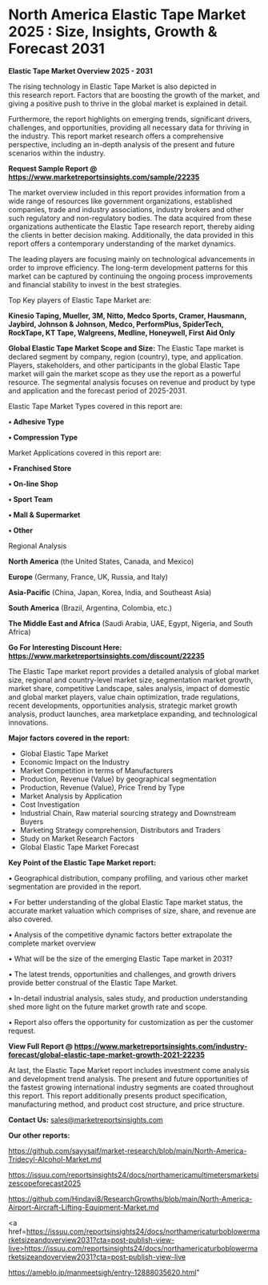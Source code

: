 # North America Elastic Tape Market 2025 : Size, Insights, Growth & Forecast 2031

<Strong> Elastic Tape Market Overview 2025 - 2031</strong>

The rising technology in Elastic Tape Market is also depicted in this research report. Factors that are boosting the growth of the market, and giving a positive push to thrive in the global market is explained in detail.

Furthermore, the report highlights on emerging trends, significant drivers, challenges, and opportunities, providing all necessary data for thriving in the industry. This report market research offers a comprehensive perspective, including an in-depth analysis of the present and future scenarios within the industry.

<strong>Request Sample Report @ <a href=https://www.marketreportsinsights.com/sample/22235>https://www.marketreportsinsights.com/sample/22235</a></strong>

The market overview included in this report provides information from a wide range of resources like government organizations, established companies, trade and industry associations, industry brokers and other such regulatory and non-regulatory bodies. The data acquired from these organizations authenticate the Elastic Tape research report, thereby aiding the clients in better decision making. Additionally, the data provided in this report offers a contemporary understanding of the market dynamics.

The leading players are focusing mainly on technological advancements in order to improve efficiency. The long-term development patterns for this market can be captured by continuing the ongoing process improvements and financial stability to invest in the best strategies.

Top Key players of Elastic Tape Market are:

<strong>Kinesio Taping, Mueller, 3M, Nitto, Medco Sports, Cramer, Hausmann, Jaybird, Johnson & Johnson, Medco, PerformPlus, SpiderTech, RockTape, KT Tape, Walgreens, Medline, Honeywell, First Aid Only</strong>

<strong><b>Global Elastic Tape Market Scope and Size:</b></strong>
The Elastic Tape market is declared segment by company, region (country), type, and application. Players, stakeholders, and other participants in the global Elastic Tape market will gain the market scope as they use the report as a powerful resource. The segmental analysis focuses on revenue and product by type and application and the forecast period of 2025-2031.

Elastic Tape Market Types covered in this report are:

<strong>• Adhesive Type

• Compression Type</strong>

Market Applications covered in this report are:

<strong>• Franchised Store

• On-line Shop

• Sport Team

• Mall & Supermarket

• Other</strong> 

Regional Analysis

<strong>North America</strong> (the United States, Canada, and Mexico)

<strong>Europe</strong> (Germany, France, UK, Russia, and Italy)

<strong>Asia-Pacific</strong> (China, Japan, Korea, India, and Southeast Asia)

<strong>South America</strong> (Brazil, Argentina, Colombia, etc.)

<strong>The Middle East and Africa</strong> (Saudi Arabia, UAE, Egypt, Nigeria, and South Africa)

<strong>Go For Interesting Discount Here: <a href=https://www.marketreportsinsights.com/discount/22235>https://www.marketreportsinsights.com/discount/22235</a></strong>

The Elastic Tape market report provides a detailed analysis of global market size, regional and country-level market size, segmentation market growth, market share, competitive Landscape, sales analysis, impact of domestic and global market players, value chain optimization, trade regulations, recent developments, opportunities analysis, strategic market growth analysis, product launches, area marketplace expanding, and technological innovations.

<strong><b>Major factors covered in the report:</b></strong>
<ul>
  <li>Global Elastic Tape Market </li>
  <li>Economic Impact on the Industry</li>
  <li>Market Competition in terms of Manufacturers</li>
  <li>Production, Revenue (Value) by geographical segmentation</li>
  <li>Production, Revenue (Value), Price Trend by Type</li>
  <li>Market Analysis by Application</li>
  <li>Cost Investigation</li>
  <li>Industrial Chain, Raw material sourcing strategy and Downstream Buyers</li>
  <li>Marketing Strategy comprehension, Distributors and Traders</li>
  <li>Study on Market Research Factors</li>
  <li>Global Elastic Tape Market Forecast</li>
</ul>

<strong><b>Key Point of the Elastic Tape Market report:</b></strong>

• Geographical distribution, company profiling, and various other market segmentation are provided in the report.

• For better understanding of the global Elastic Tape market status, the accurate market valuation which comprises of size, share, and revenue are also covered.

• Analysis of the competitive dynamic factors better extrapolate the complete market overview

• What will be the size of the emerging Elastic Tape market in 2031?

• The latest trends, opportunities and challenges, and growth drivers provide better construal of the Elastic Tape Market.

• In-detail industrial analysis, sales study, and production understanding shed more light on the future market growth rate and scope.

• Report also offers the opportunity for customization as per the customer request.

<strong><b>View Full Report @ <a href=https://www.marketreportsinsights.com/industry-forecast/global-elastic-tape-market-growth-2021-22235>https://www.marketreportsinsights.com/industry-forecast/global-elastic-tape-market-growth-2021-22235</a></b></strong>


At last, the Elastic Tape Market report includes investment come analysis and development trend analysis. The present and future opportunities of the fastest growing international industry segments are coated throughout this report. This report additionally presents product specification, manufacturing method, and product cost structure, and price structure.

<strong>Contact Us:</strong>
sales@marketreportsinsights.com

<strong>Our other reports:</strong>

<a href=https://github.com/sayysaif/market-research/blob/main/North-America-Tridecyl-Alcohol-Market.md>https://github.com/sayysaif/market-research/blob/main/North-America-Tridecyl-Alcohol-Market.md</a>

<a href=https://issuu.com/reportsinsights24/docs/northamericamultimetersmarketsizescopeforecast2025>https://issuu.com/reportsinsights24/docs/northamericamultimetersmarketsizescopeforecast2025</a>

<a href=https://github.com/Hindavi8/ResearchGrowths/blob/main/North-America-Airport-Aircraft-Lifting-Equipment-Market.md>https://github.com/Hindavi8/ResearchGrowths/blob/main/North-America-Airport-Aircraft-Lifting-Equipment-Market.md</a>

<a href=https://issuu.com/reportsinsights24/docs/northamericaturboblowermarketsizeandoverview2031?cta=post-publish-view-live>https://issuu.com/reportsinsights24/docs/northamericaturboblowermarketsizeandoverview2031?cta=post-publish-view-live</a>

<a href=https://ameblo.jp/manmeetsigh/entry-12888035620.html>https://ameblo.jp/manmeetsigh/entry-12888035620.html</a>"
